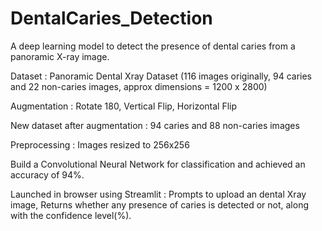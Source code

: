 # DentalCaries_Detection
A deep learning model to detect the presence of dental caries from a panoramic X-ray image.

Dataset : 
Panoramic Dental Xray Dataset (116 images originally, 94 caries and 22 non-caries images, approx dimensions = 1200 x 2800)

Augmentation : Rotate 180, Vertical Flip, Horizontal Flip

New dataset after augmentation : 
94 caries and 88 non-caries images

Preprocessing : Images resized to 256x256

Build a Convolutional Neural Network for classification and achieved an accuracy of 94%.

Launched in browser using Streamlit :
Prompts to upload an dental Xray image, 
Returns whether any presence of caries is detected or not, along with the confidence level(%).
